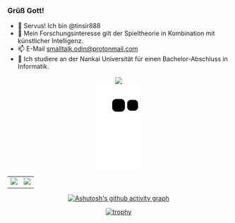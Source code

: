 ### Grüß Gott!

- 👋 Servus! Ich bin @tinsir888
- 👀 Mein Forschungsinteresse gilt der Spieltheorie in Kombination mit künstlicher Intelligenz.
- 📫 E-Mail smalltalk.odin@protonmail.com
- 🏫 Ich studiere an der Nankai Universität für einen Bachelor-Abschluss in Informatik.


<div align="center">
<a href="https://github.com/anuraghazra/convoychat">
    <img align="center" src="https://github-readme-streak-stats.herokuapp.com/?user=tinsir888&show_icons=true&theme=github" />
</a>
</div>


<div align="center">
    <img src="https://raw.githubusercontent.com/tinsir888/tinsir888/main/assets/github-contribution-grid-snake.svg" />
  
 
<div align="center">
<table>
    <tr>
        <td ><center><img src="https://github-readme-stats.vercel.app/api?username=tinsir888&show_icons=true&theme=gruvbox"></td>
        <td ><center><img src="https://github-readme-stats.vercel.app/api/top-langs/?username=tinsir888&layout=compact&langs_count=8&theme=gruvbox"></td>
    </tr>
</table>
</div>

[![Ashutosh's github activity graph](https://activity-graph.herokuapp.com/graph?username=tinsir888&theme=github)](https://github.com/ashutosh00710/github-readme-activity-graph)

[![trophy](https://github-profile-trophy.vercel.app/?username=tinsir888)](https://github.com/ryo-ma/github-profile-trophy)

<!--
**tinsir888/tinsir888** is a ✨ _special_ ✨ repository because its `README.md` (this file) appears on your GitHub profile.

Here are some ideas to get you started:

- 🔭 I’m currently working on ...
- 🌱 I’m currently learning ...
- 👯 I’m looking to collaborate on ...
- 🤔 I’m looking for help with ...
- 💬 Ask me about ...
- 📫 How to reach me: ...
- 😄 Pronouns: ...
- ⚡ Fun fact: ...
-->
